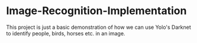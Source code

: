 # Image-Recognition-Implementation
This project is just a basic demonstration of how we can use Yolo's Darknet to identify people, birds, horses etc. in an image.
